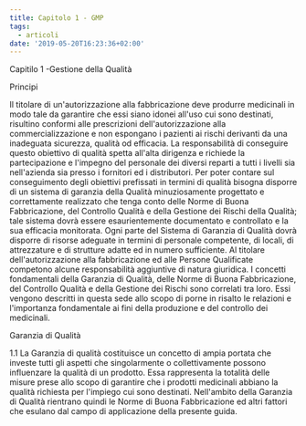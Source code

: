 ```yaml
---
title: Capitolo 1 - GMP
tags:
  - articoli
date: '2019-05-20T16:23:36+02:00'
---
```

Capitilo 1 -Gestione della Qualità 

Principi 

Il titolare di un'autorizzazione alla fabbricazione deve produrre medicinali in modo tale da garantire che essi siano idonei all'uso cui sono destinati, risultino conformi alle prescrizioni dell'autorizzazione alla commercializzazione e non espongano i pazienti ai rischi derivanti da una inadeguata sicurezza, qualità od efficacia. La responsabilità di conseguire questo obiettivo di qualità spetta all'alta dirigenza e richiede la partecipazione e l'impegno del personale dei diversi reparti a tutti i livelli sia nell'azienda sia presso i fornitori ed i distributori. Per poter contare sul conseguimento degli obiettivi prefissati in termini di qualità bisogna disporre di un sistema di garanzia della Qualità minuziosamente progettato e correttamente realizzato che tenga conto delle Norme di Buona Fabbricazione, del Controllo Qualità e della Gestione dei Rischi della Qualità; tale sistema dovrà essere esaurientemente documentato e controllato e la sua efficacia monitorata. Ogni parte del Sistema di Garanzia di Qualità dovrà disporre di risorse adeguate in termini di personale competente, di locali, di attrezzature e di strutture adatte ed in numero sufficiente. Al titolare dell'autorizzazione alla fabbricazione ed alle Persone Qualificate competono alcune responsabilità aggiuntive di natura giuridica. I concetti fondamentali della Garanzia di Qualità, delle Norme di Buona Fabbricazione, del Controllo Qualità e della Gestione dei Rischi sono correlati tra loro. Essi vengono descritti in questa sede allo scopo di porne in risalto le relazioni e l'importanza fondamentale ai fini della produzione e del controllo dei medicinali. 

Garanzia di Qualità 

1.1 La Garanzia di qualità costituisce un concetto di ampia portata che investe tutti gli aspetti che singolarmente o collettivamente possono influenzare la qualità di un prodotto. Essa rappresenta la totalità delle misure prese allo scopo di garantire che i prodotti medicinali abbiano la qualità richiesta per l'impiego cui sono destinati. Nell'ambito della Garanzia di Qualità rientrano quindi le Norme di Buona Fabbricazione ed altri fattori che esulano dal campo di applicazione della presente guida.
